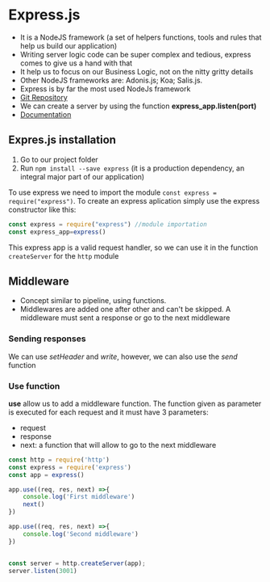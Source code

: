 # Express.js
* It is a NodeJS framework (a set of helpers functions, tools and rules that help us build our application)
* Writing server logic code can be super complex and tedious, express comes to give us a hand with that
* It help us to focus on our Business Logic, not on the nitty gritty details
* Other NodeJS frameworks are: Adonis.js; Koa; Salis.js.
* Express is by far the most used NodeJs framework
* [Git Repository](https://github.com/expressjs/express)
* We can create a server by using the function **express_app.listen(port)**
* [Documentation](https://expressjs.com/)

## Expres.js installation
1. Go to our project folder
1. Run `npm install --save express` (it is a production dependency, an integral major part of our application)

To use express we need to import the module `const express = require("express")`. To create an express aplication simply use the express constructor like this: 
```javascript
const express = require("express") //module importation
const express_app=express()
```
This express app is a valid request handler, so we can use it in the function `createServer` for the `http` module

## Middleware
* Concept similar to pipeline, using functions.
* Middlewares are added one after other and can't be skipped. A middleware must sent a response or go to the next middleware

### Sending responses
We can use *setHeader* and *write*, however, we can also use the *send* function


### Use function
**use** allow us to add a middleware function. The function given as parameter is executed for each request and it must have 3 parameters:
* request
* response
* next: a function that will allow to go to the next middleware
```javascript
const http = require('http')
const express = require('express')
const app = express()

app.use((req, res, next) =>{
    console.log('First middleware')
    next()
})

app.use((req, res, next) =>{
    console.log('Second middleware')
})


const server = http.createServer(app);
server.listen(3001)
```
